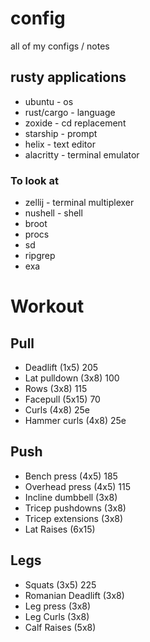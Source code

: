# config
all of my configs / notes

## rusty applications
- ubuntu - os
- rust/cargo - language
- zoxide - cd replacement
- starship - prompt
- helix - text editor
- alacritty - terminal emulator

### To look at
- zellij - terminal multiplexer
- nushell - shell
- broot
- procs
- sd
- ripgrep
- exa

# Workout

## Pull
- Deadlift (1x5) 205
- Lat pulldown (3x8) 100
- Rows (3x8) 115
- Facepull (5x15) 70
- Curls (4x8) 25e
- Hammer curls (4x8) 25e

## Push
- Bench press (4x5) 185
- Overhead press (4x5) 115
- Incline dumbbell (3x8)
- Tricep pushdowns (3x8)
- Tricep extensions (3x8)
- Lat Raises (6x15)

## Legs
- Squats (3x5) 225
- Romanian Deadlift (3x8)
- Leg press (3x8)
- Leg Curls (3x8)
- Calf Raises (5x8)
